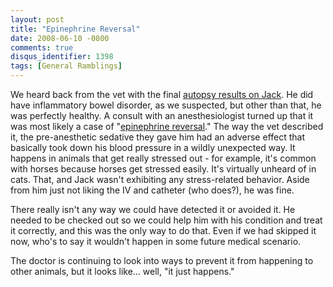 ```yaml
---
layout: post
title: "Epinephrine Reversal"
date: 2008-06-10 -0800
comments: true
disqus_identifier: 1398
tags: [General Ramblings]
---
```

We heard back from the vet with the final [autopsy results on
Jack](/archive/2008/05/30/his-name-was-jack.aspx). He did have
inflammatory bowel disorder, as we suspected, but other than that, he
was perfectly healthy. A consult with an anesthesiologist turned up that
it was most likely a case of "[epinephrine
reversal](http://www.drugs.com/dict/epinephrine-reversal.html)." The way
the vet described it, the pre-anesthetic sedative they gave him had an
adverse effect that basically took down his blood pressure in a wildly
unexpected way. It happens in animals that get really stressed out - for
example, it's common with horses because horses get stressed easily.
It's virtually unheard of in cats. That, and Jack wasn't exhibiting any
stress-related behavior. Aside from him just not liking the IV and
catheter (who does?), he was fine.

There really isn't any way we could have detected it or avoided it. He
needed to be checked out so we could help him with his condition and
treat it correctly, and this was the only way to do that. Even if we had
skipped it now, who's to say it wouldn't happen in some future medical
scenario.

The doctor is continuing to look into ways to prevent it from happening
to other animals, but it looks like... well, "it just happens."

